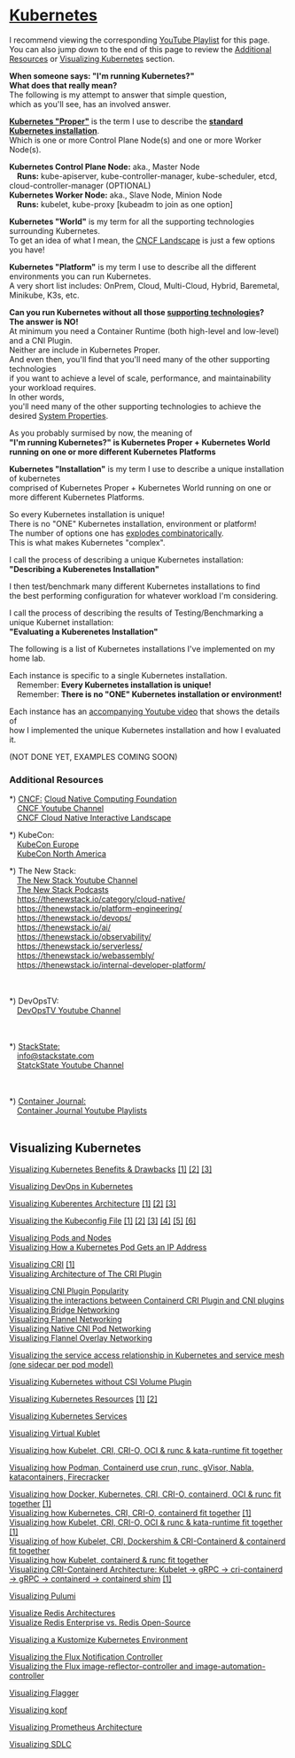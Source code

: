 
# [Kubernetes](https://miro.medium.com/v2/resize:fit:1400/format:webp/0*-GmCgKeebCe9AMjW.png)

I recommend viewing the corresponding [YouTube Playlist](https://www.youtube.com/@PaulJCompany/playlists) for this page.<br>
You can also jump down to the end of this page to review the [Additional Resources](https://github.com/Paul-J-Company/Systems-Design/blob/main/Systems-Design-Kubernetes.md#additional-resources) or [Visualizing Kubernetes](https://github.com/Paul-J-Company/Systems-Design/blob/main/Systems-Design-Kubernetes.md#visualizing-kubernetes) section.<br>

**When someone says: "I'm running Kubernetes?"**<br> 
**What does that really mean?**<br> 
The following is my attempt to answer that simple question,<br>
which as you'll see, has an involved answer.<br>

**[Kubernetes "Proper"](https://kubernetes.io/docs/concepts/overview/components/)** is the term I use to describe the **[standard Kubernetes installation](https://d33wubrfki0l68.cloudfront.net/2475489eaf20163ec0f54ddc1d92aa8d4c87c96b/e7c81/images/docs/components-of-kubernetes.svg)**.<br>
Which is one or more Control Plane Node(s) and one or more Worker Node(s).<br>

**Kubernetes Control Plane Node:** aka., Master Node<br>
&ensp;&ensp;**Runs:** kube-apiserver, kube-controller-manager, kube-scheduler, etcd, cloud-controller-manager (OPTIONAL)<br>
**Kubernetes Worker Node:** aka., Slave Node, Minion Node<br>
&ensp;&ensp;**Runs:** kubelet, kube-proxy [kubeadm to join as one option]<br>

**Kubernetes "World"** is my term for all the supporting technologies surrounding Kubernetes.<br>
To get an idea of what I mean, the [CNCF Landscape](https://landscape.cncf.io/) is just a few options you have!<br>

**Kubernetes "Platform"** is my term I use to describe all the different environments you can run Kubernetes.<br>
A very short list includes: OnPrem, Cloud, Multi-Cloud, Hybrid, Baremetal, Minikube, K3s, etc.

**Can you run Kubernetes without all those [supporting technologies](https://landscape.cncf.io/)?**<br>
**The answer is NO!**<br>
At minimum you need a Container Runtime (both high-level and low-level) and a CNI Plugin.<br>
Neither are include in Kubernetes Proper.<br>
And even then, you'll find that you'll need many of the other supporting technologies<br>
if you want to achieve a level of scale, performance, and maintainability your workload requires.<br>
In other words,<br>
you'll need many of the other supporting technologies to achieve the desired [System Properties](https://github.com/Paul-J-Company/Systems-Design/blob/main/Systems-Design.md#system-properties).

As you probably surmised by now, the meaning of<br>
**"I'm running Kubernetes?" is Kubernetes Proper + Kubernetes World running on one or more different Kubernetes Platforms**<br>

**Kubernetes "Installation"** is my term I use to describe a unique installation of kubernetes<br>
comprised of Kubernetes Proper + Kubernetes World running on one or more different Kubernetes Platforms.<br>

So every Kubernetes installation is unique!<br>
There is no "ONE" Kubernetes installation, environment or platform!<br>
The number of options one has [explodes combinatorically](https://en.wikipedia.org/wiki/Combinatorial_explosion).<br>
This is what makes Kubernetes "complex".<br>

I call the process of describing a unique Kubernetes installation:<br>
**"Describing a Kuberenetes Installation"**<br>

I then test/benchmark many different Kubernetes installations to find<br>
the best performing configuration for whatever workload I'm considering.<br>

I call the process of describing the results of Testing/Benchmarking a unique Kubernet installation:<br>
**"Evaluating a Kuberenetes Installation"**<br>

The following is a list of Kubernetes installations I've implemented on my home lab.

Each instance is specific to a single Kubernetes installation.<br>
&ensp;&ensp;Remember: **Every Kubernetes installation is unique!**<br>
&ensp;&ensp;Remember: **There is no "ONE" Kubernetes installation or environment!**<br>

Each instance has an [accompanying Youtube video](https://www.youtube.com/@PaulJCompany/) that shows the details of<br>
how I implemented the unique Kubernetes installation and how I evaluated it.<br>

(NOT DONE YET, EXAMPLES COMING SOON)<br>

### Additional Resources
*) [CNCF:](https://www.cncf.io/) [Cloud Native Computing Foundation](https://en.wikipedia.org/wiki/Cloud_Native_Computing_Foundation)<br>
&ensp;&ensp;[CNCF Youtube Channel](https://www.youtube.com/c/cloudnativefdn/videos)<br>
&ensp;&ensp;[CNCF Cloud Native Interactive Landscape](https://landscape.cncf.io/)<br>

*) KubeCon:<br>
&ensp;&ensp;[KubeCon Europe](https://events.linuxfoundation.org/kubecon-cloudnativecon-europe/)<br>
&ensp;&ensp;[KubeCon North America](https://events.linuxfoundation.org/kubecon-cloudnativecon-north-america/)<br>

*) The New Stack:<br>
&ensp;&ensp;[The New Stack Youtube Channel](https://www.youtube.com/@TheNewStack/videos)<br>
&ensp;&ensp;[The New Stack Podcasts](https://thenewstack.io/podcasts/)<br>
&ensp;&ensp;https://thenewstack.io/category/cloud-native/<br>
&ensp;&ensp;https://thenewstack.io/platform-engineering/<br>
&ensp;&ensp;https://thenewstack.io/devops/<br>
&ensp;&ensp;https://thenewstack.io/ai/<br>
&ensp;&ensp;https://thenewstack.io/observability/<br>
&ensp;&ensp;https://thenewstack.io/serverless/<br>
&ensp;&ensp;https://thenewstack.io/webassembly/<br>
&ensp;&ensp;https://thenewstack.io/internal-developer-platform/<br>
&ensp;&ensp;[]()<br>
&ensp;&ensp;[]()<br>

*) DevOpsTV:<br>
&ensp;&ensp;[DevOpsTV Youtube Channel](https://www.youtube.com/c/Devopsdotcom/videos)<br>
&ensp;&ensp;[]()<br>
&ensp;&ensp;[]()<br>

*) [StackState:](https://stackstate.com/)<br>
&ensp;&ensp;info@stackstate.com<br>
&ensp;&ensp;[StatckState Youtube Channel](https://www.youtube.com/@stackstate8010/videos)<br>
&ensp;&ensp;[]()<br>
&ensp;&ensp;[]()<br>

*) [Container Journal:](https://containerjournal.com/)<br>
&ensp;&ensp;[Container Journal Youtube  Playlists](https://www.youtube.com/playlist?list=PLotLY1RC8HovfOnTmbMQ0m609u9Eiq71N)<br>
&ensp;&ensp;[]()<br>

## Visualizing Kubernetes
[Visualizing Kubernetes Benefits & Drawbacks](https://substackcdn.com/image/fetch/f_auto,q_auto:good,fl_progressive:steep/https%3A%2F%2Fsubstack-post-media.s3.amazonaws.com%2Fpublic%2Fimages%2F63a81651-7767-4161-bb47-5beb1e681315_1600x1230.png) [[1]](https://substackcdn.com/image/fetch/f_auto,q_auto:good,fl_progressive:steep/https%3A%2F%2Fsubstack-post-media.s3.amazonaws.com%2Fpublic%2Fimages%2Feb9b5087-426f-45cb-bb7a-a190323453f7_1230x1600.png) [[2]](https://substackcdn.com/image/fetch/f_auto,q_auto:good,fl_progressive:steep/https%3A%2F%2Fsubstack-post-media.s3.amazonaws.com%2Fpublic%2Fimages%2Fb56f56bd-fbd4-4ed1-9e69-b78bfe788c8a_1230x1600.png) [[3]](https://substackcdn.com/image/fetch/f_auto,q_auto:good,fl_progressive:steep/https%3A%2F%2Fsubstack-post-media.s3.amazonaws.com%2Fpublic%2Fimages%2F18ce810d-ce16-438a-83da-6b52d8d7c619_1230x1600.png)<br>

[Visualizing DevOps in Kubernetes](https://github.com/metaleapca/metaleap-devops-in-k8s/blob/main/metaleap-devops-in-k8s.pdf)<br>

[Visualizing Kuberentes Architecture](https://airplane.ghost.io/content/images/d7605fbe-f2fb-40f1-99f4-8a2eeeda4bc6_img.png) [[1]](https://d33wubrfki0l68.cloudfront.net/2475489eaf20163ec0f54ddc1d92aa8d4c87c96b/e7c81/images/docs/components-of-kubernetes.svg) [[2]](https://cheatsheetseries.owasp.org/assets/Kubernetes_Architecture.png) [[3]](https://www.aquasec.com/wp-content/uploads/2020/11/Kubernetes-101-Architecture-Diagram-1.jpg)<br>
  
[Visualizing the Kubeconfig File](https://miro.medium.com/v2/resize:fit:1400/format:webp/1*1_CPoxcOYR_Uynu8tkdwMQ.png) [[1]](https://miro.medium.com/v2/resize:fit:1400/format:webp/1*swJsT8BDqO1THFSq7AhSBA.png) [[2]](https://miro.medium.com/v2/resize:fit:1400/format:webp/1*bOU0KxmuyTRaKp08ykYxXg.png) [[3]](https://miro.medium.com/v2/resize:fit:1400/format:webp/1*vdjG88Zjg-lbW_yQor5Azg.png) [[4]](https://miro.medium.com/v2/resize:fit:1400/format:webp/1*xH5TUFpmWtEBCBYe7Mrz-g.png) [[5]](https://miro.medium.com/v2/resize:fit:1400/format:webp/1*C8vHKBhyU4BjluoFY9cFnA.png) [[6]](https://miro.medium.com/v2/resize:fit:1400/format:webp/1*aMkKPmkuontJqqQel3a75Q.png)<br>
  
[Visualizing Pods and Nodes](https://kubernetes.io/docs/tutorials/kubernetes-basics/public/images/module_03_pods.svg)<br>
[Visualizing How a Kubernetes Pod Gets an IP Address](https://ronaknathani.com/blog/2020/08/how-a-kubernetes-pod-gets-an-ip-address/kubelet-cri-cni-flowchart.png)<br>

[Visualizing CRI](https://miro.medium.com/v2/resize:fit:1400/format:webp/1*ocwsqqkP6SUv8e-egJquDg.png) [[1]](https://landscape.cncf.io/guide#runtime--container-runtime)<br>
[Visualizing Architecture of The CRI Plugin](https://github.com/containerd/cri/blob/v1.11.1/docs/architecture.md)<br>

[Visualizing CNI Plugin Popularity](https://miro.medium.com/v2/resize:fit:1400/format:webp/1*xwdMl2qi-KthYx73sF3wfQ.png)<br>
[Visualizing the interactions between Containerd CRI Plugin and CNI plugins](https://ronaknathani.com/blog/2020/08/how-a-kubernetes-pod-gets-an-ip-address/kubelet-cri-cni-interactions.png])<br>
[Visualizing Bridge Networking](https://ronaknathani.com/blog/2020/08/how-a-kubernetes-pod-gets-an-ip-address/bridge-networking.png)<br>
[Visualizing Flannel Networking](https://ronaknathani.com/blog/2020/08/how-a-kubernetes-pod-gets-an-ip-address/flannel-networking.png)<br>
[Visualizing Native CNI Pod Networking](https://blogs.oracle.com/content/published/api/v1.1/assets/CONT78BF0A5D337F41A887531F7969A18FDE/Medium?cb=_cache_6177&format=jpg&channelToken=f7814d202b7d468686f50574164024ec)<br>
[Visualizing Flannel Overlay Networking](https://blogs.oracle.com/content/published/api/v1.1/assets/CONT94FDF8973EA4486AB65E88CA4DF72114/Medium?cb=_cache_6177&format=jpg&channelToken=f7814d202b7d468686f50574164024ec)<br>

[Visualizing the service access relationship in Kubernetes and service mesh (one sidecar per pod model)](https://cdn.thenewstack.io/media/2021/03/200a2844-image4.png)<br>

[Visualizing Kubernetes without CSI Volume Plugin](https://miro.medium.com/v2/resize:fit:1400/format:webp/1*RuYBVRJGfu1M0SC81Auzog.png)<br>

[Visualizing Kubernetes Resources](https://miro.medium.com/v2/resize:fit:1400/format:webp/0*mdClEni7Za7F1DY5.png) [[1]](https://miro.medium.com/v2/resize:fit:1400/format:webp/1*MK7WOMTF-Ks1sD67PIiphg.png) [[2]](https://laurinevala.medium.com/visualizing-kubernetes-resources-ee9d8c16d264)<br>
  
[Visualizing Kubernetes Services](https://miro.medium.com/v2/resize:fit:1400/format:webp/1*jC28wQvePsmbic8AIqo_AA.png)<br>

[Visualizing Virtual Kublet](https://github.com/virtual-kubelet/virtual-kubelet/blob/master/website/static/img/diagram.svg)<br>

[Visualizing how Kubelet, CRI, CRI-O, OCI & runc & kata-runtime fit together](https://miro.medium.com/v2/resize:fit:1100/format:webp/0*h2j060L-iJMlyW9F.jpg)<br>
  
[Visualizing how Podman, Containerd use crun, runc, gVisor, Nabla, katacontainers, Firecracker](https://adriancitu.files.wordpress.com/2021/12/untitled-diagram-image-run.drawio1.png)<br>

[Visualizing how Docker, Kubernetes, CRI, CRI-O, containerd, OCI & runc fit together](https://www.tutorialworks.com/assets/images/container-ecosystem.drawio.png?ezimgfmt=rs:704x1183/rscb6/ng:webp/ngcb6) [[1]](https://www.tutorialworks.com/difference-docker-containerd-runc-crio-oci/)<br>
[Visualizing how Kubernetes, CRI, CRI-O, containerd fit together](https://www.tutorialworks.com/assets/images/container-ecosystem-cri.drawio.png?ezimgfmt=rs:704x353/rscb6/ng:webp/ngcb6) [[1]](https://www.tutorialworks.com/difference-docker-containerd-runc-crio-oci/)<br>
[Visualizing how Kubelet, CRI, CRI-O, OCI & runc & kata-runtime fit together](https://miro.medium.com/v2/resize:fit:1100/format:webp/0*h2j060L-iJMlyW9F.jpg) [[1]](https://medium.com/kata-containers/why-kata-containers-doesnt-replace-kubernetes-75e484679727)<br>
[Visualizing of how Kubelet, CRI, Dockershim & CRI-Containerd & containerd fit together](https://lh6.googleusercontent.com/DUu4PrZ_KYIEEkTJ3s_T7o7X2BhT09ZuTAKvHFfbnD7F_gHb-6Hol0trGcEiU7Xu797SdkbFpDDUUDeB5XHTKFo9yab11kPjBWsg2PiPreu90Ktbak__isL9NkI-b_Ovh6GeLfrA)<br>
[Visualizing how Kubelet, containerd & runc fit together](https://lh3.googleusercontent.com/4RJz6Kbqa3z2AQ5QZQgNZKKLqa-VcSJq84IIEhhO6Rl0fIR09Aq8ODIiS2YgbuWbaCUP2kaZhC8EUPHJFrVRRXaLl09z0tVtjpcOTU_pdB17APS-qgbN_Ab5R9NNHX5ew8104-_X)<br>
[Visualizing CRI-Containerd Architecture: Kubelet -> gRPC -> cri-containerd -> gRPC -> containerd -> containerd shim](https://lh3.googleusercontent.com/U2WuYpgyAOknVzhwJbZz1y4Jk1wAlJDP1n42tiF-CpTEbvScGts_Z6_NOeVDF0SiaV4YRT1gl79MzdtD3mgzKET8xNDs6LAyjzH9J74xcs-0cgxBaPi6KbMsEhOH6WfqXu-H6Oq-) [[1]](https://cto.ai/blog/overview-of-different-container-runtimes/)<br>

[Visualizing Pulumi](https://www.pulumi.com/images/docs/reference/engine-block-diagram.png)<br>

[Visualize Redis Architectures](https://miro.medium.com/v2/resize:fit:1400/format:webp/0*Z8EXKcgNhmckzX4x.png)<br>
[Visualize Redis Enterprise vs. Redis Open-Source]( https://miro.medium.com/v2/resize:fit:1400/0*gegAWGzw5szaUykG)<br>

[Visualizing a Kustomize Kubernetes Environment](https://miro.medium.com/v2/resize:fit:1400/format:webp/1*2B6A0s-S3i2KLCbhY1IdeA.jpeg)<br>

[Visualizing the Flux Notification Controller](https://fluxcd.io/img/notification-controller.png)<br>
[Visualizing the Flux image-reflector-controller and image-automation-controller](https://fluxcd.io/img/image-update-automation.png)<br>

[Visualizing Flagger](https://raw.githubusercontent.com/fluxcd/flagger/main/docs/diagrams/flagger-overview.png)<br>

[Visualizing kopf](https://kopf.readthedocs.io/en/stable/_images/architecture-layers.png)<br>

[Visualizing Prometheus Architecture](https://github.com/prometheus/prometheus/raw/main/documentation/images/architecture.svg)<br>

[Visualizing SDLC](https://phoenixnap.com/blog/wp-content/uploads/2019/05/software-development-life-cycle.jpg)<br>

